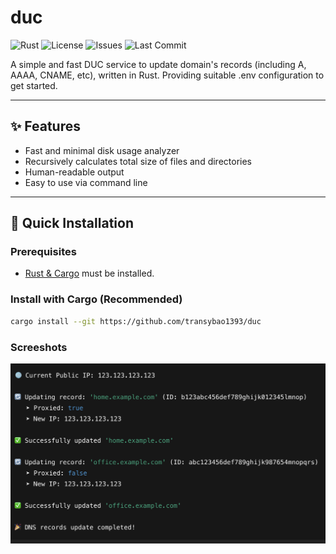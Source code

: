 # duc

![Rust](https://img.shields.io/badge/Rust-🦀-orange)
![License](https://img.shields.io/github/license/transybao1393/duc)
![Issues](https://img.shields.io/github/issues/transybao1393/duc)
![Last Commit](https://img.shields.io/github/last-commit/transybao1393/duc)

A simple and fast DUC service to update domain's records (including A, AAAA, CNAME, etc), written in Rust.
Providing suitable .env configuration to get started.

---

## ✨ Features

- Fast and minimal disk usage analyzer
- Recursively calculates total size of files and directories
- Human-readable output
- Easy to use via command line

---

## 🚀 Quick Installation

### Prerequisites
- [Rust & Cargo](https://www.rust-lang.org/tools/install) must be installed.

### Install with Cargo (Recommended)

```bash
cargo install --git https://github.com/transybao1393/duc
```

### Screeshots
![Sample successfull output](sample1.png)
